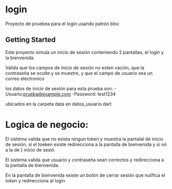 # login

Proyecto de pruebea para el login usando patrón bloc

## Getting Started

Este proyecto simula un inicio de sesión conteniendo 2 pantallas, el login y la bienvenida.

Valida que los campos de inicio de sesión no esten vación, que la contraseña se oculte y se muestre, y que el campo de usuario sea un correo electronico

los datos de inicio de sesión para esta prueba son: 
-Usuario:prueba@example.com
-Password: test1234

ubicados en la carpeta data en datos_usuario.dart

# Logica de negocio:
El sistema valida que no exista ningun token y muestra la pantalal de inicio de sesión, si el toeken existe redirecciona a la pantalla de bienvenida y si nó a la de }
inicio de sesió.

El sistema valida que usuario y contraseña sean correctos y redirecciona a la pantalla de bienvenida.

En la pantalla de bienvenida existe un botón de cerrar sesión que nulifica el token y redirecciona al login 
